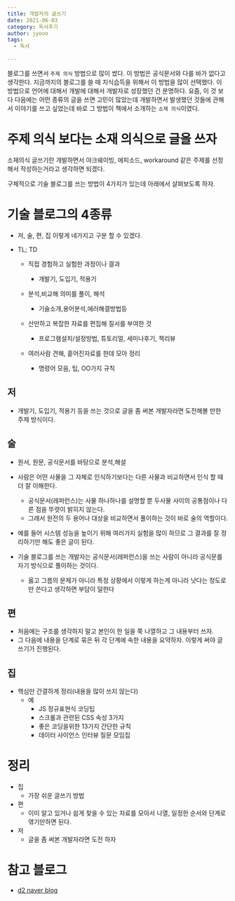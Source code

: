 ```yaml
---
title: 개발자의 글쓰기
date: 2021-06-03
category: 독서후기
author: jyoon
tags:
  - 독서 

---
```


블로그를 쓰면서 `주제 의식` 방법으로 많이 썼다. 이 방법은 공식문서와 다를 바가 없다고 생각한다. 지금까지의 블로그를 쓸 때 지식습득을 위해서 이 방법을 많이 선택했다. 이 방법으로 언어에 대해서 개발에 대해서 개발자로 성장했던 건 분명하다. 요즘, 이 것 보다 다음에는 어떤 종류의 글을 쓰면 고민이 많았는데 개발하면서 발생했던 것들에 관해서 이야기를 쓰고 싶었는데 바로 그 방법이 책에서 소개하는 `소재 의식`이였다.

# 주제 의식 보다는 소재 의식으로 글을 쓰자

소재의식 글쓰기란 개발하면서 야크쉐이빙, 에피소드, workaround 같은 주제를 선정해서 작성하는거라고 생각하면 되겠다.

구체적으로 기술 블로그를 쓰는 방법이 4가지가 있는데 아래에서 살펴보도록 하자.

# 기술 블로그의 4종류

- 저, 술, 편, 집 이렇게 네가지고 구분 할 수 있겠다.

- TL; TD
  - 직접 경험하고 실험한 과정이나 결과
    - 개발기, 도입기, 적용기

  - 분석,비교해 의미를 풀이, 해석
    - 기술소개,용어분석,에러해결방법등

  - 산만하고 복잡한 자료를 편집해 질서를 부여한 것
    - 프로그램설치/설정방법, 튜토리얼, 세미나후기, 책리뷰

  - 여러사람 견해, 흩어진자료를 한데 모아 정리
    - 명령어 모음, 팁, OO가지 규칙

## 저

- 개발기, 도입기, 적용기 등을 쓰는 것으로 글을 좀 써본 개발자라면 도전해볼 만한 주제 방식이다.

## 술

- 원서, 원문, 공식문서를 바탕으로 분석,해설

- 사람은 어떤 사물을 그 자체로 인식하기보다는 다른 사물과 비교하면서 인식 할 때 더 잘 이해한다.
  - 공식문서(레퍼런스)는 사물 하나하나를 설명할 뿐 두사물 사이의 공통점이나 다른 점을 뚜렷이 밝히지 않는다.
  - 그래서 원전의 두 용어나 대상을 비교하면서 풀이하는 것이 바로 술의 역할이다.
- 예를 들어 시스템 성능을 높이기 위해 여러가지 실험을 많이 하므로 그 결과를 잘 정리하기만 해도 좋은 글이 된다.
- 기술 블로그를 쓰는 개발자는 공식문서(레퍼런스)을 쓰는 사람이 아니라 공식문를 자기 방식으로 풀이하는 것이다.
  - 옳고 그름의 문제가 아니라 특정 상황에서 이렇게 하는게 아니라 낫다는 정도로만 쓴다고 생각하면 부담이 덜한다

## 편

- 처음에는 구조를 생각하지 말고 본인이 한 일을 쭉 나열하고 그 내용부터 쓰자.
- 그 다음에 내용을 단계로 묶은 뒤 각 단계에 속한 내용을 요약하자. 이렇게 써야 글쓰기가 진행된다.

## 집

- 핵심만 간결하게 정리(내용을 많이 쓰지 않는다)
  - 예
    - JS 정규표현식 코딩팁
    - 스크롤과 관련된 CSS 속성 3가지
    - 좋은 코딩을위한 13가지 간단한 규칙
    - 데이터 사이언스 인터뷰 질문 모임집

# 정리

- 집
  - 가장 쉬운 글쓰기 방법
- 편
  - 이미 알고 있거나 쉽게 찾을 수 있는 자료를 모아서 나열, 일정한 순서와 단계로 엮기만하면 된다.
- 저
  - 글을 좀 써본 개발자라면 도전 하자

# 참고 블로그

- [d2 naver blog](https://d2.naver.com/home)
